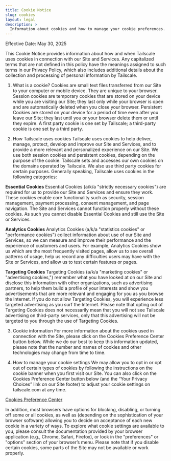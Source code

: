 ```yaml
---
title: Cookie Notice
slug: cookies
layout: legal
description: >
  Information about cookies and how to manage your cookie preferences.
---
```


Effective Date: May 30, 2025

This Cookie Notice provides information about how and when Tailscale uses cookies in connection with our Site and Services. Any capitalized terms that are not defined in this policy have the meanings assigned to such terms in our Privacy Policy, which also includes additional details about the collection and processing of personal information by Tailscale.

1. What is a cookie?
Cookies are small text files transferred from our Site to your computer or mobile device. They are unique to your browser. Session cookies are temporary cookies that are stored on your device while you are visiting our Site; they last only while your browser is open and are automatically deleted when you close your browser. Persistent Cookies are stored on your device for a period of time even after you leave our Site; they last until you or your browser delete them or until they expire. A first party cookie is one set by Tailscale; a third-party cookie is one set by a third party.

2. How Tailscale uses cookies
Tailscale uses cookies to help deliver, manage, protect, develop and improve our Site and Services, and to provide a more relevant and personalized experience on our Site. We use both session cookies and persistent cookies, depending on the purpose of the cookie. Tailscale sets and accesses our own cookies on the domains operated by Tailscale. We also use third party cookies for certain purposes. Generally speaking, Tailscale uses cookies in the following categories:

**Essential Cookies**
Essential Cookies (a/k/a "strictly necessary cookies") are required for us to provide our Site and Services and ensure they work. These cookies enable core functionality such as security, session management, payment processing, consent management, and page navigation. The Site and Services cannot function properly without these cookies. As such you cannot disable Essential Cookies and still use the Site or Services.

**Analytics Cookies**
Analytics Cookies (a/k/a "statistics cookies" or "performance cookies") collect information about use of our Site and Services, so we can measure and improve their performance and the experience of customers and users. For example, Analytics Cookies show us which are the most frequently visited pages, allow us to see overall patterns of usage, help us record any difficulties users may have with the Site or Services, and allow us to test certain features or pages. 

**Targeting Cookies**
Targeting Cookies (a/k/a "marketing cookies" or "advertising cookies,") remember what you have looked at on our Site and disclose this information with other organizations, such as advertising partners, to help them build a profile of your interests and show you advertisements that are more relevant and engaging for you as you browse the Internet. If you do not allow Targeting Cookies, you will experience less targeted advertising as you surf the Internet.
Please note that opting out of Targeting Cookies does not necessarily mean that you will not see Tailscale advertising on third-party services, only that this advertising will not be targeted to you through the use of Targeting Cookies.

3. Cookie information
For more information about the cookies used in connection with the Site, please click on the Cookies Preference Center button below. While we do our best to keep this information updated, please note that the number and names of cookies and other technologies may change from time to time.

4. How to manage your cookie settings
  We may allow you to opt in or opt out of certain types of cookies by following the instructions on the cookie banner when you first visit our Site. You can also click on the Cookies Preference Center button below (and the “Your Privacy Choices” link on our Site footer) to adjust your cookie settings on tailscale.com at any time. 

  [Cookies Preference Center](https://tailscale.com/?consent=open)

  In addition, most browsers have options for blocking, disabling, or turning off some or all cookies, as well as (depending on the sophistication of your browser software) allowing you to decide on acceptance of each new cookie in a variety of ways. To explore what cookie settings are available to you, please consult the documentation provided by your browser application (e.g., Chrome, Safari, Firefox), or look in the "preferences" or "options" section of your browser’s menu.
  Please note that if you disable certain cookies, some parts of the Site may not be available or work properly.
